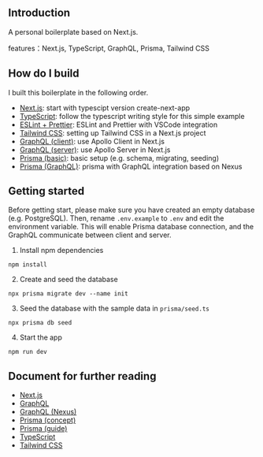 ## Introduction

A personal boilerplate based on Next.js.

features：Next.js, TypeScript, GraphQL, Prisma, Tailwind CSS

## How do I build

I built this boilerplate in the following order.

- [Next.js](https://nextjs.org/docs/basic-features/typescript): start with typescipt version create-next-app
- [TypeScript](https://github.com/vercel/next.js/tree/canary/examples/with-typescript): follow the typescript writing style for this simple example
- [ESLint + Prettier](https://paulintrognon.fr/blog/typescript-prettier-eslint-next-js): ESLint and Prettier with VSCode integration
- [Tailwind CSS](https://tailwindcss.com/docs/guides/nextjs): setting up Tailwind CSS in a Next.js project
- [GraphQL (client)](https://www.apollographql.com/blog/apollo-client/next-js/next-js-getting-started/): use Apollo Client in Next.js
- [GraphQL (server)](https://github.com/vercel/next.js/blob/canary/examples/api-routes-graphql/pages/api/graphql.js): use Apollo Server in Next.js
- [Prisma (basic)](https://www.prisma.io/blog/fullstack-nextjs-graphql-prisma-oklidw1rhw#add-prisma-to-your-project): basic setup (e.g. schema, migrating, seeding)
- [Prisma (GraphQL)](https://www.prisma.io/blog/fullstack-nextjs-graphql-prisma-2-fwpc6ds155#initialize-prisma-client): prisma with GraphQL integration based on Nexus

## Getting started

Before getting start, please make sure you have created an empty database (e.g. PostgreSQL). Then, rename `.env.example` to `.env` and edit the environment variable. This will enable Prisma database connection, and the GraphQL communicate between client and server.

1. Install npm dependencies

```
npm install
```

2. Create and seed the database

```
npx prisma migrate dev --name init
```

3. Seed the database with the sample data in `prisma/seed.ts`

```
npx prisma db seed
```

4. Start the app

```
npm run dev
```

## Document for further reading

- [Next.js](https://nextjs.org/docs/getting-started)
- [GraphQL](https://graphql.org/learn/)
- [GraphQL (Nexus)](https://nexusjs.org/docs/)
- [Prisma (concept)](https://www.prisma.io/docs/concepts/components)
- [Prisma (guide)](https://www.prisma.io/docs/guides)
- [TypeScript](https://willh.gitbook.io/typescript-tutorial/basics)
- [Tailwind CSS](https://tailwindcss.com/docs)
